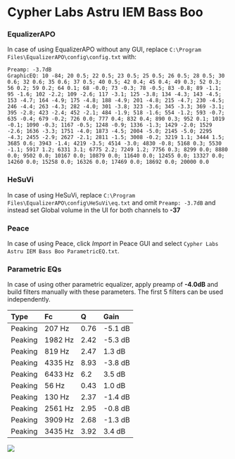 # Cypher Labs Astru IEM Bass Boo

### EqualizerAPO
In case of using EqualizerAPO without any GUI, replace `C:\Program Files\EqualizerAPO\config\config.txt`
with:
```
Preamp: -3.7dB
GraphicEQ: 10 -84; 20 0.5; 22 0.5; 23 0.5; 25 0.5; 26 0.5; 28 0.5; 30 0.6; 32 0.6; 35 0.6; 37 0.5; 40 0.5; 42 0.4; 45 0.4; 49 0.3; 52 0.3; 56 0.2; 59 0.2; 64 0.1; 68 -0.0; 73 -0.3; 78 -0.5; 83 -0.8; 89 -1.1; 95 -1.6; 102 -2.2; 109 -2.6; 117 -3.1; 125 -3.8; 134 -4.3; 143 -4.5; 153 -4.7; 164 -4.9; 175 -4.8; 188 -4.9; 201 -4.8; 215 -4.7; 230 -4.5; 246 -4.4; 263 -4.3; 282 -4.0; 301 -3.8; 323 -3.6; 345 -3.3; 369 -3.1; 395 -2.8; 423 -2.4; 452 -2.1; 484 -1.9; 518 -1.6; 554 -1.2; 593 -0.7; 635 -0.4; 679 -0.2; 726 0.0; 777 0.4; 832 0.4; 890 0.3; 952 0.1; 1019 -0.1; 1090 -0.3; 1167 -0.5; 1248 -0.9; 1336 -1.3; 1429 -2.0; 1529 -2.6; 1636 -3.3; 1751 -4.0; 1873 -4.5; 2004 -5.0; 2145 -5.0; 2295 -4.3; 2455 -2.9; 2627 -2.1; 2811 -1.5; 3008 -0.2; 3219 1.1; 3444 1.5; 3685 0.6; 3943 -1.4; 4219 -3.5; 4514 -3.0; 4830 -0.8; 5168 0.3; 5530 -1.1; 5917 1.2; 6331 3.1; 6775 2.2; 7249 1.2; 7756 0.3; 8299 0.0; 8880 0.0; 9502 0.0; 10167 0.0; 10879 0.0; 11640 0.0; 12455 0.0; 13327 0.0; 14260 0.0; 15258 0.0; 16326 0.0; 17469 0.0; 18692 0.0; 20000 0.0
```

### HeSuVi
In case of using HeSuVi, replace `C:\Program Files\EqualizerAPO\config\HeSuVi\eq.txt` and omit `Preamp:
-3.7dB` and instead set Global volume in the UI for both channels to **-37**

### Peace
In case of using Peace, click *Import* in Peace GUI and select `Cypher Labs Astru IEM Bass Boo ParametricEQ.txt`.

### Parametric EQs
In case of using other parametric equalizer, apply preamp of **-4.0dB** and build filters manually with
these parameters. The first 5 filters can be used independently.

| Type    | Fc      |    Q | Gain    |
|:--------|:--------|:-----|:--------|
| Peaking | 207 Hz  | 0.76 | -5.1 dB |
| Peaking | 1982 Hz | 2.42 | -5.3 dB |
| Peaking | 819 Hz  | 2.47 | 1.3 dB  |
| Peaking | 4335 Hz | 8.93 | -3.8 dB |
| Peaking | 6433 Hz | 6.2  | 3.5 dB  |
| Peaking | 56 Hz   | 0.43 | 1.0 dB  |
| Peaking | 130 Hz  | 2.37 | -1.4 dB |
| Peaking | 2561 Hz | 2.95 | -0.8 dB |
| Peaking | 3909 Hz | 2.68 | -1.3 dB |
| Peaking | 3435 Hz | 3.92 | 3.4 dB  |

![](https://raw.githubusercontent.com/jaakkopasanen/AutoEq/master/results/innerfidelity/sbaf-serious/Cypher%20Labs%20Astru%20IEM%20Bass%20Boo/Cypher%20Labs%20Astru%20IEM%20Bass%20Boo.png)